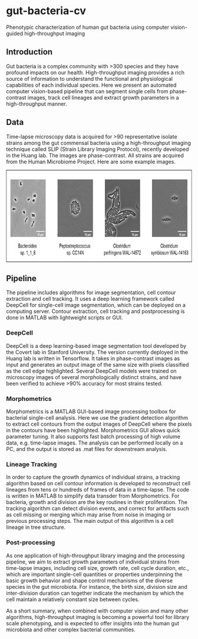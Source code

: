 # gut-bacteria-cv
Phenotypic characterization of human gut bacteria using computer vision-guided high-throughput imaging

## Introduction
Gut bacteria is a complex community with >300 species and they have profound impacts on our health. High-throughput imaging provides a rich source of information to understand the functional and physiological capabilities of each individual species. Here we present an automated computer vision-based pipeline that can segment single cells from phase-contrast images, track cell lineages and extract growth parameters in a high-throughput manner.

## Data
Time-lapse microscopy data is acquired for >90 representative isolate strains among the gut commensal bacteria using a high-throughput imaging technique called SLIP (Strain Library Imaging Protocol), recently developed in the Huang lab. The images are phase-contrast. All strains are acquired from the Human Microbiome Project. Here are some example images.

<div align=center><img height="250" src="https://github.com/jsun-bioe/gut-bacteria-cv/blob/main/data/example/species.png"/></div>

## Pipeline
The pipeline includes algorithms for image segmentation, cell contour extraction and cell tracking. It uses a deep learning framework called DeepCell for single-cell image segmentation, which can be deployed on a computing server. Contour extraction, cell tracking and postprocessing is done in MATLAB with lightweight scripts or GUI.

### DeepCell
DeepCell is a deep learning-based image segmentation tool developed by the Covert lab in Stanford University. The version currently deployed in the Huang lab is written in Tensorflow. It takes in phase-contrast images as input and generates an output image of the same size with pixels classified as the cell edge highlighted. Several DeepCell models were trained on microscopy images of several morphologically distinct strains, and have been verified to achieve >90% accuracy for most strains tested.

### Morphometrics
Morphometrics is a MATLAB GUI-based image processing toolbox for bacterial single-cell analysis. Here we use the gradient detection algorithm to extract cell contours from the output images of DeepCell where the pixels in the contours have been highlighted. Morphometrics GUI allows quick parameter tuning. It also supports fast batch processing of high volume data, e.g. time-lapse images. The analysis can be performed locally on a PC, and the output is stored as .mat files for downstream analysis.

### Lineage Tracking
In order to capture the growth dynamics of individual strains, a tracking algorithm based on cell contour information is developed to reconstruct cell lineages from tens or hundreds of frames of data in a time-lapse. The code is written in MATLAB to simplify data transder from Morphometrics. For bacteria, growth and division are the key routines in their proliferation. The tracking algorithm can detect division events, and correct for artifacts such as cell missing or merging which may arise from noise in imaging or previous processing steps. The main output of this algorithm is a cell lineage in tree structure.

### Post-processing
As one application of high-throughput library imaging and the processing pipeline, we aim to extract growth parameters of individual strains from time-lapse images, including cell size, growth rate, cell cycle duration, etc., which are important single-cell quantities or properties underpinning the basic growth behavior and shape control mechanisms of the diverse species in the gut microbiota. For instance, the birth size, division size and inter-division duration can together indicate the mechanism by which the cell maintain a relatively constant size between cycles.

As a short summary, when combined with computer vision and many other algorithms, high-throughput imaging is becoming a powerful tool for library scale phenotyping, and is expected to offer insights into the human gut microbiota and other complex bacterial communities.
